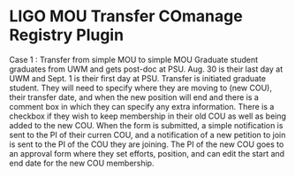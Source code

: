 # LIGO MOU Transfer COmanage Registry Plugin

Case 1 : Transfer from simple MOU to simple MOU
Graduate student graduates from UWM and gets post-doc at PSU. Aug. 30 is their last day at UWM and Sept. 1 is their first day at PSU.
Transfer is initiated graduate student. They will need to specify where they are moving to (new COU), their transfer date, and when the new position will end and there is a comment box in which they can specify any extra information. There is a checkbox if they wish to keep membership in their old COU as well as being added to the new COU. When the form is submitted, a simple notification is sent to the PI of their curren COU, and a notification of a new petition to join is sent to the PI of the COU they are joining. The PI of the new COU goes to an approval form where they set efforts, position, and can edit the start and end date for the new COU membership. 
